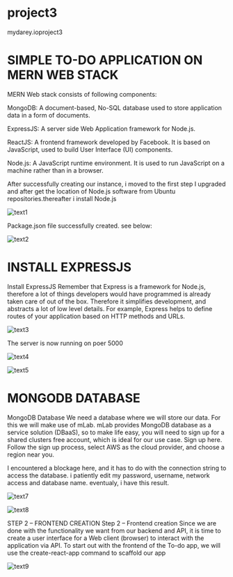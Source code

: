 # project3
mydarey.ioproject3

# SIMPLE TO-DO APPLICATION ON MERN WEB STACK

MERN Web stack consists of following components:

MongoDB: A document-based, No-SQL database used to store application data in a form of documents.

ExpressJS: A server side Web Application framework for Node.js.

ReactJS: A frontend framework developed by Facebook. It is based on JavaScript, used to build User Interface (UI) components.

Node.js: A JavaScript runtime environment. It is used to run JavaScript on a machine rather than in a browser.


After successfully creating our instance, i moved to the first step
I upgraded and after get the location of Node.js software from Ubuntu repositories.thereafter i install Node.js

![text1](https://user-images.githubusercontent.com/108102087/178254898-6110acd2-c3f9-41cc-b46f-ae00a4a7b116.PNG)

Package.json file successfully created. see below:


![text2](https://user-images.githubusercontent.com/108102087/178257338-3d6c015b-9e5d-4006-89ca-ca42efa92b5b.PNG)

# INSTALL EXPRESSJS
Install ExpressJS
Remember that Express is a framework for Node.js, therefore a lot of things developers would have programmed is already taken care of out of the box. Therefore it simplifies development, and abstracts a lot of low level details. For example, Express helps to define routes of your application based on HTTP methods and URLs.

![text3](https://user-images.githubusercontent.com/108102087/178260059-2ed00cb2-8de5-4b6e-a55f-de03ef852b6b.PNG)

The server is now running on poer 5000


![text4](https://user-images.githubusercontent.com/108102087/178263721-a4f8ea40-a59e-44f9-875f-c90251b9674b.PNG)

![text5](https://user-images.githubusercontent.com/108102087/178266330-2bc2c1ee-2a8d-4e01-95d4-ce4be76a84ac.PNG)


# MONGODB DATABASE
MongoDB Database
We need a database where we will store our data. For this we will make use of mLab. mLab provides MongoDB database as a service solution (DBaaS), so to make life easy, you will need to sign up for a shared clusters free account, which is ideal for our use case. Sign up here. Follow the sign up process, select AWS as the cloud provider, and choose a region near you.

I encountered a blockage here, and it has to do with the connection string to access the database. i patiently edit my password, username, network access and database name. eventualy, i have this result.


![text7](https://user-images.githubusercontent.com/108102087/178342196-bc96394e-c4ee-4b96-9dd3-6f6116a4ce4e.PNG)

![text8](https://user-images.githubusercontent.com/108102087/178623134-59a8332b-4171-4283-85e6-6b120ed37a97.PNG)


STEP 2 – FRONTEND CREATION
Step 2 – Frontend creation
Since we are done with the functionality we want from our backend and API, it is time to create a user interface for a Web client (browser) to interact with the application via API. To start out with the frontend of the To-do app, we will use the create-react-app command to scaffold our app

![text9](https://user-images.githubusercontent.com/108102087/178803449-cf67a96d-7ee5-4325-9145-2eee00dcdf16.PNG)




